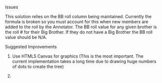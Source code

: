 Issues

This solution relies on the BB roll column being maintained.  Currently the formula is broken so you must account for this when 
new members are added to the roll by the Annotator.  The BB roll value for any given brother is the roll # for their Big Brother.
If they do not have a Big Brother the BB roll value should be N/A.


Suggested Improvements

1. Use HTML5 Canvas for graphics (This is the most important. The current implementation takes a long
time due to drawing huge numbers of dots to create the tree)

2. 
